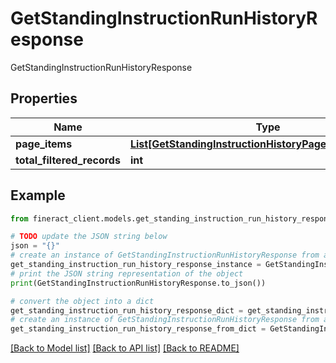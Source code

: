 # GetStandingInstructionRunHistoryResponse

GetStandingInstructionRunHistoryResponse

## Properties

Name | Type | Description | Notes
------------ | ------------- | ------------- | -------------
**page_items** | [**List[GetStandingInstructionHistoryPageItemsResponse]**](GetStandingInstructionHistoryPageItemsResponse.md) |  | [optional] 
**total_filtered_records** | **int** |  | [optional] 

## Example

```python
from fineract_client.models.get_standing_instruction_run_history_response import GetStandingInstructionRunHistoryResponse

# TODO update the JSON string below
json = "{}"
# create an instance of GetStandingInstructionRunHistoryResponse from a JSON string
get_standing_instruction_run_history_response_instance = GetStandingInstructionRunHistoryResponse.from_json(json)
# print the JSON string representation of the object
print(GetStandingInstructionRunHistoryResponse.to_json())

# convert the object into a dict
get_standing_instruction_run_history_response_dict = get_standing_instruction_run_history_response_instance.to_dict()
# create an instance of GetStandingInstructionRunHistoryResponse from a dict
get_standing_instruction_run_history_response_from_dict = GetStandingInstructionRunHistoryResponse.from_dict(get_standing_instruction_run_history_response_dict)
```
[[Back to Model list]](../README.md#documentation-for-models) [[Back to API list]](../README.md#documentation-for-api-endpoints) [[Back to README]](../README.md)


